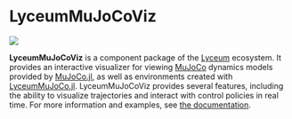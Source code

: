 # LyceumMuJoCoViz

![](https://github.com/Lyceum/LyceumMuJoCoViz.jl/workflows/CI/badge.svg)

**LyceumMuJoCoViz** is a component package of the [Lyceum](https://www.lyceum.ml) ecosystem.
It provides an interactive visualizer for viewing [MuJoCo](http://www.mujoco.org/)
dynamics models provided by [MuJoCo.jl](https://github.com/Lyceum/MuJoCo.jl), as well as
environments created with [LyceumMuJoCo.jl](https://github.com/Lyceum/LyceumMuJoCo.jl).
LyceumMuJoCoViz provides several features, including the ability to visualize trajectories
and interact with control policies in real time. For more information and examples, see
[the documentation](https://docs.lyceum.ml/dev/lyceummujocoviz/lyceummujocoviz/).